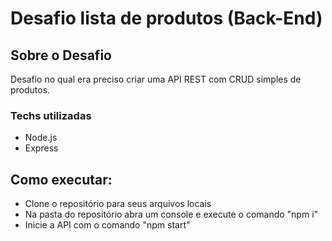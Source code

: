 # Desafio lista de produtos (Back-End)

## Sobre o Desafio

Desafio no qual era preciso criar uma API REST com CRUD simples de produtos.

### Techs utilizadas

- Node.js
- Express

## Como executar:

- Clone o repositório para seus arquivos locais
- Na pasta do repositório abra um console e execute o comando "npm i"
- Inicie a API com o comando "npm start"
